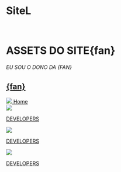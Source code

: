 # SiteL 
<br>
<h1>ASSETS DO SITE{fan} </h1>
<h6>EU SOU O DONO DA {FAN}</h6>
<a href="https://text.com">
  <h2>{fan}</h2>
</a>
<div>
<a href='https://dev.SSS.com'>
  <img src='s/desktop/D1/img/favicon.ico'>
  Home
  </a>
</div>
<a href='https://dev.SSS.com'>

  <img src='s/desktop/developers/images/favicon.ico'>

  DEVELOPERS

  </a>

</div>

<a href='https://dev.SSS.com'>

  <img src='s/desktop/developers/images/favicon.ico'>

  DEVELOPERS

  </a>

</div>

<a href='https://dev.SSS.com'>

  <img src='s/desktop/developers/images/favicon.ico'>

  DEVELOPERS

  </a>

</div>


